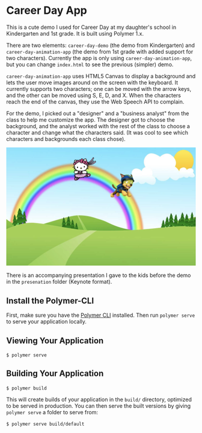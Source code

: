 # Career Day App

This is a cute demo I used for Career Day at my daughter's school in Kindergarten and 1st grade. It is built using Polymer 1.x. 

There are two elements: `career-day-demo` (the demo from Kindergarten) and `career-day-animation-app` (the demo from 1st grade 
with added support for two characters). Currently the app is only using `career-day-animation-app`, but you can change `index.html` 
to see the previous (simpler) demo.

`career-day-animation-app` uses HTML5 Canvas to display a background and lets the user move images around on the screen with 
the keyboard. It currently supports two characters; one can be moved with the arrow keys, and the other can be moved using S, E, D, and X. 
When the characters reach the end of the canvas, they use the Web Speech API to complain. 

For the demo, I picked out a "designer" and a "business analyst" from the class to help me customize the app. The designer got to choose the 
background, and the analyst worked with the rest of the class to choose a character and change what the characters said. 
(It was cool to see which characters and backgrounds each class chose).

![screenshot](/images/screenshot.png)

There is an accompanying presentation I gave to the kids before the demo in the `presenation` folder (Keynote format).

## Install the Polymer-CLI

First, make sure you have the [Polymer CLI](https://www.npmjs.com/package/polymer-cli) installed. Then run `polymer serve` to serve your application locally.

## Viewing Your Application

```
$ polymer serve
```

## Building Your Application

```
$ polymer build
```

This will create builds of your application in the `build/` directory, optimized to be served in production. You can then serve the built versions by giving `polymer serve` a folder to serve from:

```
$ polymer serve build/default
```
